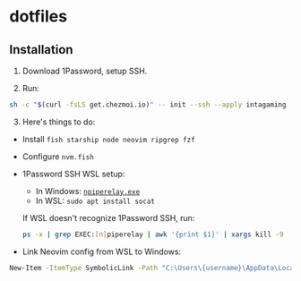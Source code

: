 # dotfiles

## Installation

1. Download 1Password, setup SSH.

2. Run:

```bash
sh -c "$(curl -fsLS get.chezmoi.io)" -- init --ssh --apply intagaming
```

3. Here's things to do:

- Install `fish starship node neovim ripgrep fzf`
- Configure `nvm.fish`
- 1Password SSH WSL setup:
  - In Windows:
    [`npiperelay.exe`](https://github.com/jstarks/npiperelay/releases)
  - In WSL: `sudo apt install socat`

  If WSL doesn't recognize 1Password SSH, run:

  ```bash
  ps -x | grep EXEC:[n]piperelay | awk '{print $1}' | xargs kill -9
  ```
- Link Neovim config from WSL to Windows:

```bash
New-Item -ItemType SymbolicLink -Path "C:\Users\{username}\AppData\Local\nvim" -Target "\\wsl$\Ubuntu\home\{username}\.config\nvim"
```

